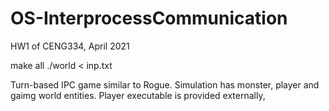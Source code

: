 # OS-InterprocessCommunication
HW1 of CENG334, April 2021

make all
./world < inp.txt

Turn-based IPC game similar to Rogue.
Simulation has monster, player and gaimg world entities. Player executable is provided externally, 
